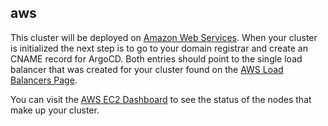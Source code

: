 ## aws

This cluster will be deployed on [Amazon Web Services](https://aws.com). When
your cluster is initialized the next step is to go to your domain registrar and
create an CNAME record for ArgoCD. Both entries should point to the single load
balancer that was created for your cluster found on the
[AWS Load Balancers Page](https://console.aws.amazon.com/ec2/v2/home?#LoadBalancers).

You can visit the
[AWS EC2 Dashboard](https://console.aws.amazon.com/ec2/home?#Instances:instanceState=running;v=3)
to see the status of the nodes that make up your cluster.
